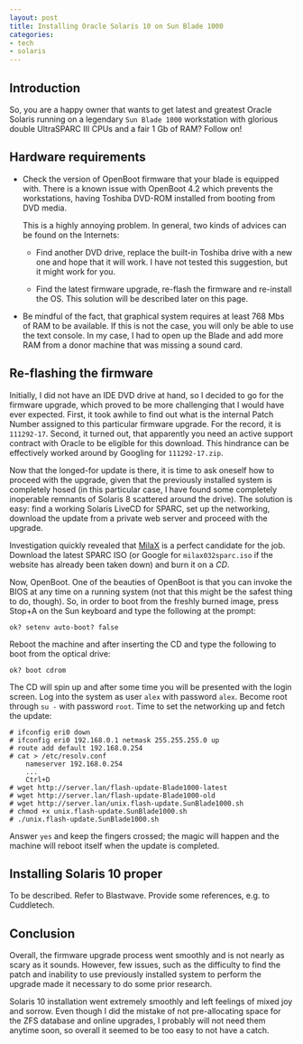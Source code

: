 ```yaml
---
layout: post
title: Installing Oracle Solaris 10 on Sun Blade 1000
categories:
- tech
- solaris
---
```


Introduction
------------

So, you are a happy owner that wants to get latest and greatest Oracle Solaris running on a legendary `Sun Blade 1000` workstation with glorious double UltraSPARC III CPUs and a fair 1 Gb of RAM? Follow on!

Hardware requirements
---------------------

*   Check the version of OpenBoot firmware that your blade is equipped with. There is a known issue with OpenBoot 4.2 which prevents the workstations, having Toshiba DVD-ROM installed from booting from DVD media.

    This is a highly annoying problem. In general, two kinds of advices can be found on the Internets:

    - Find another DVD drive, replace the built-in Toshiba drive with a new one and hope that it will work. I have not tested this suggestion, but it might work for you.

    - Find the latest firmware upgrade, re-flash the firmware and re-install the OS. This solution will be described later on this page.

*   Be mindful of the fact, that graphical system requires at least 768 Mbs of RAM to be available. If this is not the case, you will only be able to use the text console. In my case, I had to open up the Blade and add more RAM from a donor machine that was missing a sound card.

Re-flashing the firmware
------------------------

Initially, I did not have an IDE DVD drive at hand, so I decided to go for the firmware upgrade, which proved to be more challenging that I would have ever expected. First, it took awhile to find out what is the internal Patch Number assigned to this particular firmware upgrade. For the record, it is `111292-17`. Second, it turned out, that apparently you need an active support contract with Oracle to be eligible for this download. This hindrance can be effectively worked around by Googling for `111292-17.zip`.

Now that the longed-for update is there, it is time to ask oneself how to proceed with the upgrade, given that the previously installed system is completely hosed (in this particular case, I have found some completely inoperable remnants of Solaris 8 scattered around the drive). The solution is easy: find a working Solaris LiveCD for SPARC, set up the networking, download the update from a private web server and proceed with the upgrade.

Investigation quickly revealed that [MilaX][mlx] is a perfect candidate for the job. Download the latest SPARC ISO (or Google for `milax032sparc.iso` if the website has already been taken down) and burn it on a *CD*.

Now, OpenBoot. One of the beauties of OpenBoot is that you can invoke the BIOS at any time on a running system (not that this might be the safest thing to do, though). So, in order to boot from the freshly burned image, press Stop+A on the Sun keyboard and type the following at the prompt:

    ok? setenv auto-boot? false

Reboot the machine and after inserting the CD and type the following to boot from the optical drive:

    ok? boot cdrom

The CD will spin up and after some time you will be presented with the login screen. Log into the system as user `alex` with password `alex`. Become root through `su -` with password `root`. Time to set the networking up and fetch the update:

    # ifconfig eri0 down
    # ifconfig eri0 192.168.0.1 netmask 255.255.255.0 up
    # route add default 192.168.0.254
    # cat > /etc/resolv.conf
        nameserver 192.168.0.254
        ...
        Ctrl+D
    # wget http://server.lan/flash-update-Blade1000-latest
    # wget http://server.lan/flash-update-Blade1000-old
    # wget http://server.lan/unix.flash-update.SunBlade1000.sh
    # chmod +x unix.flash-update.SunBlade1000.sh
    # ./unix.flash-update.SunBlade1000.sh

Answer `yes` and keep the fingers crossed; the magic will happen and the machine will reboot itself when the update is completed.

[mlx]: http://www.milax.org "MilaX, an OpenSolaris-based LiveCD"

Installing Solaris 10 proper
----------------------------

To be described. Refer to Blastwave. Provide some references, e.g. to Cuddletech.

Conclusion
----------

Overall, the firmware upgrade process went smoothly and is not nearly as scary as it sounds. However, few issues, such as the difficulty to find the patch and inability to use previously installed system to perform the upgrade made it necessary to do some prior research.

Solaris 10 installation went extremely smoothly and left feelings of mixed joy and sorrow. Even though I did the mistake of not pre-allocating space for the ZFS database and online upgrades, I probably will not need them anytime soon, so overall it seemed to be too easy to not have a catch.


